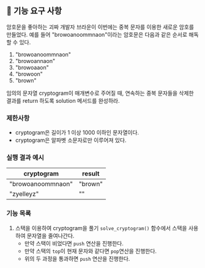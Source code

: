 ## 🚀 기능 요구 사항

암호문을 좋아하는 괴짜 개발자 브라운이 이번에는 중복 문자를 이용한 새로운 암호를 만들었다. 예를 들어 "browoanoommnaon"이라는 암호문은 다음과 같은 순서로 해독할 수 있다.

1. "browoanoommnaon"
2. "browoannaon"
3. "browoaaon"
4. "browoon"
5. "brown"

임의의 문자열 cryptogram이 매개변수로 주어질 때, 연속하는 중복 문자들을 삭제한 결과를 return 하도록 solution 메서드를 완성하라.

### 제한사항

- cryptogram은 길이가 1 이상 1000 이하인 문자열이다.
- cryptogram은 알파벳 소문자로만 이루어져 있다.

### 실행 결과 예시

| cryptogram        | result  |
| ----------------- | ------- |
| "browoanoommnaon" | "brown" |
| "zyelleyz"        | ""      |

### 기능 목록

1. 스택을 이용하여 cryptogram을 풀기
   `solve_cryptogram()` 함수에서 스택을 사용하여 문자열을 줄여나간다.
   - 만약 스택이 비었다면 `push` 연산을 진행한다.
   - 만약 스택의 `top`이 현재 문자와 같다면 `pop`연산을 진행한다.
   - 위의 두 과정을 통과하면 `push` 연산을 진행한다.
